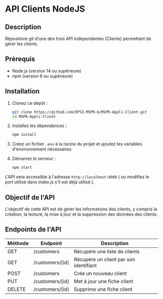 
# API Clients NodeJS

## Description
Répositoire git d'une des trois API indépendantes (Clients) permettant de gérer les clients.

## Prérequis

- Node.js (version 14 ou supérieure)
- npm (version 6 ou supérieure)

## Installation

1. Clonez ce dépôt :

   ```bash
   git clone https://github.com/EPSI-MSPR-6/MSPR-Appli-Client.git
   cd MSPR-Appli-Client
   ```

2. Installez les dépendances :

   ```bash
   npm install
   ```

3. Créez un fichier `.env` à la racine du projet et ajoutez les variables d'environnement nécessaires

4. Démarrez le serveur :

   ```bash
   npm start
   ```

L'API sera accessible à l'adresse `http://localhost:8080` ( ou modifiez le port utilisé dans index.js s'il est déjà utilisé ).

## Objectif de l'API

L'objectif de cette API est de gérer les informations des clients, y compris la création, la lecture, la mise à jour et la suppression des données des clients.

## Endpoints de l'API

| Méthode | Endpoint           | Description                              |
|---------|--------------------|------------------------------------------|
| GET     | /customers         | Récupère une liste de clients            |
| GET     | /customers/{id}    | Récupère un client par son identifiant   |
| POST    | /customers         | Crée un nouveau client                   |
| PUT     | /customers/{id}    | Met à jour une fiche client              |
| DELETE  | /customers/{id}    | Supprime une fiche client                |
